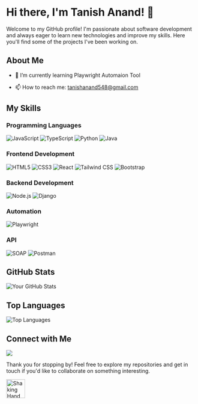 # Hi there, I'm Tanish Anand! 👋

Welcome to my GitHub profile! I'm passionate about software development and always eager to learn new technologies and improve my skills. Here you'll find some of the projects I've been working on.

<!--![Profile Banner](https://via.placeholder.com/1200x400.png?text=Welcome+to+My+GitHub+Profile&animation=wave) -->

## About Me

<!--- 🔭 I’m currently working on [your current project]-->
- 🌱 I’m currently learning Playwright Automaion Tool
<!--- 👯 I’m looking to collaborate on [projects or areas of interest]-->
<!--- 💬 Ask me about [your expertise or topics you're interested in]-->
- 📫 How to reach me: tanishanand548@gmail.com
<!--- ⚡ Fun fact: [a fun fact about you]-->

## My Skills

### Programming Languages
![JavaScript](https://img.shields.io/badge/-JavaScript-black?style=flat-square&logo=javascript)
![TypeScript](https://img.shields.io/badge/-TypeScript-gray?style=flat-square&logo=typescript)
![Python](https://img.shields.io/badge/-Python-beige?style=flat-square&logo=python)
![Java](https://img.shields.io/badge/-Java-red?style=flat-square&logo=java)

### Frontend Development
![HTML5](https://img.shields.io/badge/-HTML5-orange?style=flat-square&logo=html5)
![CSS3](https://img.shields.io/badge/-CSS3-blue?style=flat-square&logo=css3)
![React](https://img.shields.io/badge/-React-blue?style=flat-square&logo=react)
![Tailwind CSS](https://img.shields.io/badge/-Tailwind%20CSS-teal?style=flat-square&logo=tailwind-css)
![Bootstrap](https://img.shields.io/badge/-Bootstrap-purple?style=flat-square&logo=bootstrap)

### Backend Development
![Node.js](https://img.shields.io/badge/-Node.js-lightgreen?style=flat-square&logo=node.js)
![Django](https://img.shields.io/badge/-Django-darkgreen?style=flat-square&logo=django)

### Automation
![Playwright](https://img.shields.io/badge/-Playwright-blue?style=flat-square&logo=microsoft-playwright)

### API
![SOAP](https://img.shields.io/badge/-SOAP-brightgreen?style=flat-square&logo=soap)
![Postman](https://img.shields.io/badge/-Postman-pink?style=flat-square&logo=postman)

<!--## Projects

Here are some of the projects I've been working on:

1. [Project Name](project link): Brief description of the project.
2. [Project Name](project link): Brief description of the project.
3. [Project Name](project link): Brief description of the project.-->

## GitHub Stats

![Your GitHub Stats](https://github-readme-stats.vercel.app/api?username=tanishanand548&show_icons=true&theme=react)

## Top Languages

![Top Languages](https://github-readme-stats.vercel.app/api/top-langs/?username=tanishanand548&layout=compact&theme=react)

## Connect with Me

<a href="https://www.linkedin.com/in/10tan" target="_blank"><img src="https://img.shields.io/badge/-LinkedIn-blue?style=flat-square&logo=linkedin"> </a><br>
<!--![Twitter](https://img.shields.io/badge/-Twitter-blue?style=flat-square&logo=twitter)(your Twitter profile)<br>
![Personal Website/Blog](https://img.shields.io/badge/-Website-black?style=flat-square&logo=google-chrome)(your website or blog)-->

Thank you for stopping by! Feel free to explore my repositories and get in touch if you'd like to collaborate on something interesting.

<img src="https://emojipedia-us.s3.amazonaws.com/source/skype/289/handshake_1f91d.png" width="50" height="50" alt="Shaking Hand Emoji">
